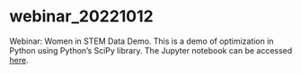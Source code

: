 # webinar_20221012
Webinar: Women in STEM Data Demo. This is a demo of optimization in Python using Python’s SciPy library. The Jupyter notebook can be accessed [here](https://mybinder.org/v2/gh/thedataincubator/webinar_20221012/HEAD?labpath=Demo_Optimization.ipynb).
